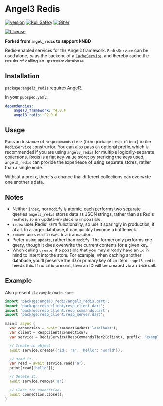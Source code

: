 # Angel3 Redis

[![version](https://img.shields.io/badge/pub-v2.0.1-brightgreen)](https://pub.dartlang.org/packages/angel3_redis)
[![Null Safety](https://img.shields.io/badge/null-safety-brightgreen)](https://dart.dev/null-safety)
[![Gitter](https://img.shields.io/gitter/room/angel_dart/discussion)](https://gitter.im/angel_dart/discussion)

[![License](https://img.shields.io/github/license/dukefirehawk/angel)](https://github.com/dukefirehawk/angel/tree/angel3/packages/redis/LICENSE)

**Forked from `angel_redis` to support NNBD**

Redis-enabled services for the Angel3 framework. `RedisService` can be used alone, *or* as the backend of a [`CacheService`](https://pub.dev/packages/angel3_cache), and thereby cache the results of calling an upstream database.

## Installation

`package:angel3_redis` requires Angel3.

In your `pubspec.yaml`:

```yaml
dependencies:
    angel3_framework: ^4.0.0
    angel3_redis: ^2.0.0
```

## Usage

Pass an instance of `RespCommandsTier2` (from `package:resp_client`) to the `RedisService` constructor. You can also pass an optional prefix, which is recommended if you are using `angel3_redis` for multiple logically-separate collections. Redis is a flat key-value store; by prefixing the keys used, `angel3_redis` can provide the experience of using separate stores, rather than a single node.

Without a prefix, there's a chance that different collections can overwrite one another's data.

## Notes

* Neither `index`, nor `modify` is atomic; each performs two separate queries.`angel3_redis` stores data as JSON strings, rather than as Redis hashes, so an update-in-place is impossible.
* `index` uses Redis' `KEYS` functionality, so use it sparingly in production, if at all. In a larger database, it can quickly
become a bottleneck.
* `remove` uses `MULTI`+`EXEC` in a transaction.
* Prefer using `update`, rather than `modify`. The former only performs one query, though it does overwrite the current
contents for a given key.
* When calling `create`, it's possible that you may already have an `id` in mind to insert into the store. For example,
when caching another database, you'll preserve the ID or primary key of an item. `angel3_redis` heeds this. If no
`id` is present, then an ID will be created via an `INCR` call.

## Example

Also present at `example/main.dart`:

```dart
import 'package:angel3_redis/angel3_redis.dart';
import 'package:resp_client/resp_client.dart';
import 'package:resp_client/resp_commands.dart';
import 'package:resp_client/resp_server.dart';

main() async {
  var connection = await connectSocket('localhost');
  var client = RespClient(connection);
  var service = RedisService(RespCommandsTier2(client), prefix: 'example');

  // Create an object
  await service.create({'id': 'a', 'hello': 'world'});

  // Read it...
  var read = await service.read('a');
  print(read['hello']);

  // Delete it.
  await service.remove('a');

  // Close the connection.
  await connection.close();
}
```
